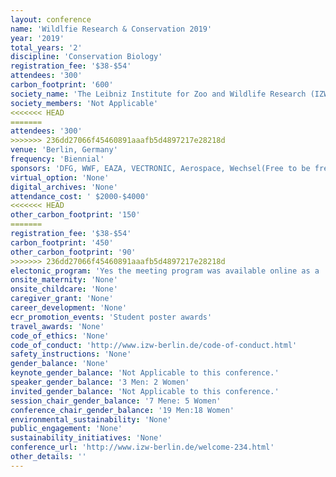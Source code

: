 ```yaml
---
layout: conference 
name: 'Wildlfie Research & Conservation 2019'
year: '2019'
total_years: '2'
discipline: 'Conservation Biology'
registration_fee: '$38-$54'
attendees: '300'
carbon_footprint: '600'
society_name: 'The Leibniz Institute for Zoo and Wildlife Research (IZW) '
society_members: 'Not Applicable'
<<<<<<< HEAD
=======
attendees: '300'
>>>>>>> 236dd27066f45460891aaafb5d4897217e28218d
venue: 'Berlin, Germany'
frequency: 'Biennial'
sponsors: 'DFG, WWF, EAZA, VECTRONIC, Aerospace, Wechsel(Free to be free), BMC'
virtual_option: 'None'
digital_archives: 'None'
attendance_cost: ' $2000-$4000'
<<<<<<< HEAD
other_carbon_footprint: '150'
=======
registration_fee: '$38-$54'
carbon_footprint: '450'
other_carbon_footprint: '90'
>>>>>>> 236dd27066f45460891aaafb5d4897217e28218d
electonic_program: 'Yes the meeting program was available online as a .pdf file on the conference website.'
onsite_maternity: 'None'
onsite_childcare: 'None'
caregiver_grant: 'None'
career_development: 'None'
ecr_promotion_events: 'Student poster awards'
travel_awards: 'None'
code_of_ethics: 'None'
code_of_conduct: 'http://www.izw-berlin.de/code-of-conduct.html'
safety_instructions: 'None'
gender_balance: 'None'
keynote_gender_balance: 'Not Applicable to this conference.'
speaker_gender_balance: '3 Men: 2 Women'
invited_gender_balance: 'Not Applicable to this conference.'
session_chair_gender_balance: '7 Mene: 5 Women'
conference_chair_gender_balance: '19 Men:18 Women'
environmental_sustainability: 'None'
public_engagement: 'None'
sustainability_initiatives: 'None'
conference_url: 'http://www.izw-berlin.de/welcome-234.html'
other_details: ''
---
```

